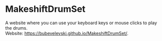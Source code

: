 # MakeshiftDrumSet
A website where you can use your keyboard keys or mouse clicks to play the drums.<br>Website: https://bubevelevski.github.io/MakeshiftDrumSet/.

